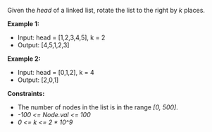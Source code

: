 Given the _head_ of a linked list, rotate the list to the right by _k_ places.

**Example 1:**

- Input: head = [1,2,3,4,5], k = 2
- Output: [4,5,1,2,3]

**Example 2:**

- Input: head = [0,1,2], k = 4
- Output: [2,0,1]

**Constraints:**

- The number of nodes in the list is in the range _[0, 500]_.
- _-100 <= Node.val <= 100_
- _0 <= k <= 2 * 10^9_
